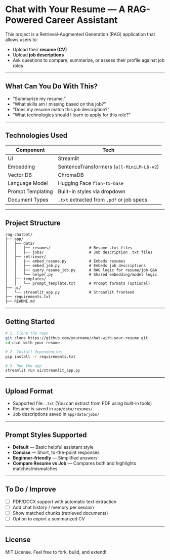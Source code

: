 # Chat with Your Resume — A RAG-Powered Career Assistant

This project is a Retrieval-Augmented Generation (RAG) application that allows users to:
- Upload their **resume (CV)**
- Upload **job descriptions**
- Ask questions to compare, summarize, or assess their profile against job roles

---

## What Can You Do With This?

- “Summarize my resume.”
- “What skills am I missing based on this job?”
- “Does my resume match this job description?”
- “What technologies should I learn to apply for this role?”

---

## Technologies Used

| Component | Tech |
|----------|------|
| UI | Streamlit |
| Embedding | SentenceTransformers (`all-MiniLM-L6-v2`) |
| Vector DB | ChromaDB |
| Language Model | Hugging Face `flan-t5-base` |
| Prompt Templating | Built-in styles via dropdown |
| Document Types | `.txt` extracted from `.pdf` or job specs |

---

## Project Structure

```
rag-chatbot/
├── app/
│   ├── data/
│   │   ├── resumes/                 # Resume .txt files
│   │   ├── jobs/                    # Job description .txt files
│   ├── retriever/
│   │   ├── embed_resume.py          # Embeds resumes
│   │   ├── embed_job.py             # Embeds job descriptions
│   │   ├── query_resume_job.py      # RAG logic for resume/job Q&A
│   │   └── helper.py                # Shared embedding/model logic
│   ├── templates/
│   │   └── prompt_template.txt      # Prompt formats (optional)
├── ui/
│   └── streamlit_app.py             # Streamlit frontend
├── requirements.txt
├── README.md
```

---

## Getting Started

```bash
# 1. Clone the repo
git clone https://github.com/yourname/chat-with-your-resume.git
cd chat-with-your-resume

# 2. Install dependencies
pip install -r requirements.txt

# 3. Run the app
streamlit run ui/streamlit_app.py
```

---

## Upload Format

- Supported file: `.txt` (You can extract from PDF using built-in tools)
- Resume is saved in `app/data/resumes/`
- Job descriptions saved in `app/data/jobs/`

---

## Prompt Styles Supported

- **Default** — Basic helpful assistant style
- **Concise** — Short, to-the-point responses
- **Beginner-friendly** — Simplified answers
- **Compare Resume vs Job** — Compares both and highlights matches/mismatches

---

## To Do / Improve

- [ ] PDF/DOCX support with automatic text extraction
- [ ] Add chat history / memory per session
- [ ] Show matched chunks (retrieved documents)
- [ ] Option to export a summarized CV

---

## License

MIT License. Feel free to fork, build, and extend!
